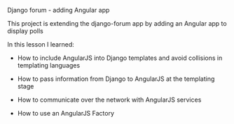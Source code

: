 Django forum - adding Angular app

This project is extending the django-forum app by adding an Angular app to display polls

In this lesson I learned:

- How to include AngularJS into Django templates and avoid collisions in templating languages

- How to pass information from Django to AngularJS at the templating stage

- How to communicate over the network with AngularJS services

- How to use an AngularJS Factory
